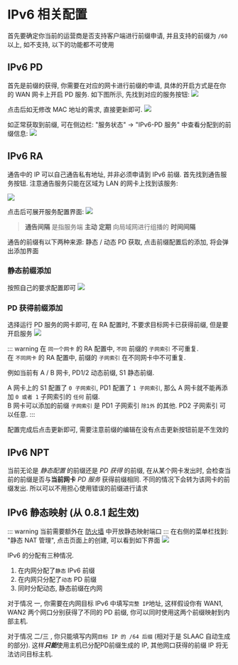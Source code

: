 # IPv6 相关配置

首先要确定你当前的运营商是否支持客户端进行前缀申请, 并且支持的前缀为 `/60` 以上, 如不支持, 以下的功能都不可使用

## IPv6 PD
首先是前缀的获得, 你需要在对应的网卡进行前缀的申请, 具体的开启方式是在你的 WAN 网卡上开启 PD 服务.
如下图所示, 先找到对应的服务按钮:
![](../images/ipv6/pd/1.png)

点击后如无修改 MAC 地址的需求, 直接更新即可.
![](../images/ipv6/pd/2.png)

如正常获取到前缀, 可在侧边栏: "服务状态" -> "IPv6-PD 服务" 中查看分配到的前缀信息:
![](../images/ipv6/pd/3.png)

## IPv6 RA
通告中的 IP 可以自己通告私有地址, 并非必须申请到 IPv6 前缀. 首先找到通告服务按钮. 注意通告服务只能在区域为 LAN 的网卡上找到该服务:

![](../images/ipv6/ra/1.png)

点击后可展开服务配置界面:
![](../images/ipv6/ra/2.png)

> **通告间隔** 是指服务端 **主动** **定期** 向局域网进行组播的 **时间间隔**

通告的前缀有以下两种来源: 静态 / 动态 PD 获取, 点击前缀配置后的添加, 将会弹出添加界面

### 静态前缀添加
按照自己的要求配置即可
![](../images/ipv6/ra/3.png)

### PD 获得前缀添加
选择运行 PD 服务的网卡即可, 在 RA 配置时, 不要求目标网卡已获得前缀, 但是要开启服务
![](../images/ipv6/ra/3.png)

::: warning
在 `同一个网卡` 的 RA 配置中, `不同` 前缀的 `子网索引` 不可重复.  
在 `不同网卡` 的 RA 配置中, 前缀的 `子网索引` 在不同网卡中不可重复.

例如当前有 A / B 网卡, PD1/2 动态前缀, S1 静态前缀.

A 网卡上的 S1 配置了 `0 子网索引`, PD1 配置了 `1 子网索引`, 那么 A 网卡就不能再添加 `0 或者 1` 子网索引的 `任何` 前缀.  
B 网卡可以添加的前缀 `子网索引` 是 PD1 子网索引 `除1外` 的其他. PD2 子网索引 可以任意.
:::

配置完成后点击更新即可, 需要注意前缀的编辑在没有点击更新按钮前是不生效的

## IPv6 NPT
当前无论是 *静态配置* 的前缀还是 *PD 获得* 的前缀, 在从某个网卡发出时, 会检查当前的前缀是否与**当前网卡** *PD 服务* 获得前缀相同.
不同的情况下会转为该网卡的前缀发出. 所以可以不用担心使用错误的前缀进行请求

## IPv6 静态映射 (从 0.8.1 起生效)
::: warning
当前需要额外在 [防火墙](./firewall.md) 中开放静态映射端口
:::
在右侧的菜单栏找到: "静态 NAT 管理", 点击页面上的创建, 可以看到如下界面
![](../images/firewall/staticmapping.png)


IPv6 的分配有三种情况.
1. 在内网分配了`静态` IPv6 前缀
2. 在内网只分配了`动态` PD 前缀
3. 同时分配动态, 静态前缀在内网

对于情况 一, 你需要在内网目标 IPv6 中填写`完整 IP`地址, 这样假设你有 WAN1, WAN2 两个网口分别获得了不同的 PD 前缀, 你可以同时使用这两个前缀映射到内部主机.

对于情况 二/三 , 你只能填写内网`目标 IP 的 /64 后缀` (相对于是 SLAAC 自动生成的部分). 这样***只能***使用主机已分配PD前缀生成的 IP, 其他网口获得的前缀 IP 将无法访问目标主机.
